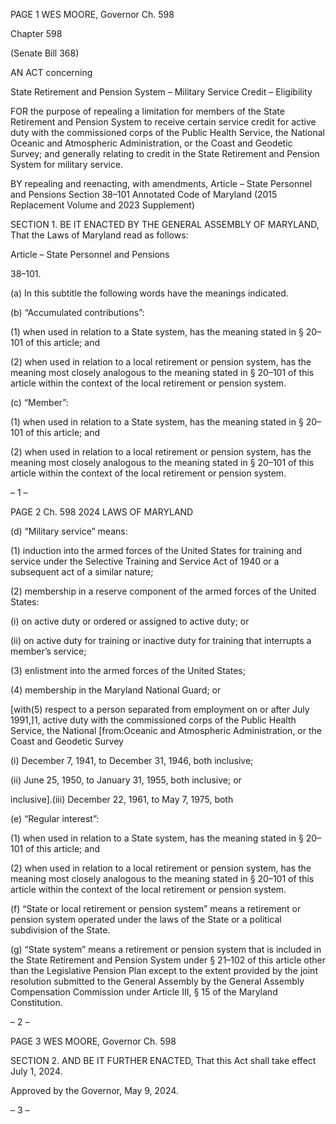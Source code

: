 PAGE 1
WES MOORE, Governor Ch. 598

Chapter 598

(Senate Bill 368)

AN ACT concerning

State Retirement and Pension System – Military Service Credit – Eligibility

FOR the purpose of repealing a limitation for members of the State Retirement and Pension
System to receive certain service credit for active duty with the commissioned corps
of the Public Health Service, the National Oceanic and Atmospheric Administration,
or the Coast and Geodetic Survey; and generally relating to credit in the State
Retirement and Pension System for military service.

BY repealing and reenacting, with amendments,
Article – State Personnel and Pensions
Section 38–101
Annotated Code of Maryland
(2015 Replacement Volume and 2023 Supplement)

SECTION 1. BE IT ENACTED BY THE GENERAL ASSEMBLY OF MARYLAND,
That the Laws of Maryland read as follows:

Article – State Personnel and Pensions

38–101.

(a) In this subtitle the following words have the meanings indicated.

(b) “Accumulated contributions”:

(1) when used in relation to a State system, has the meaning stated in §
20–101 of this article; and

(2) when used in relation to a local retirement or pension system, has the
meaning most closely analogous to the meaning stated in § 20–101 of this article within the
context of the local retirement or pension system.

(c) “Member”:

(1) when used in relation to a State system, has the meaning stated in §
20–101 of this article; and

(2) when used in relation to a local retirement or pension system, has the
meaning most closely analogous to the meaning stated in § 20–101 of this article within the
context of the local retirement or pension system.

– 1 –

PAGE 2
Ch. 598 2024 LAWS OF MARYLAND

(d) “Military service” means:

(1) induction into the armed forces of the United States for training and
service under the Selective Training and Service Act of 1940 or a subsequent act of a similar
nature;

(2) membership in a reserve component of the armed forces of the United
States:

(i) on active duty or ordered or assigned to active duty; or

(ii) on active duty for training or inactive duty for training that
interrupts a member’s service;

(3) enlistment into the armed forces of the United States;

(4) membership in the Maryland National Guard; or

[with(5) respect to a person separated from employment on or after July
1991,]1, active duty with the commissioned corps of the Public Health Service, the National
[from:Oceanic and Atmospheric Administration, or the Coast and Geodetic Survey

(i) December 7, 1941, to December 31, 1946, both inclusive;

(ii) June 25, 1950, to January 31, 1955, both inclusive; or

inclusive].(iii) December 22, 1961, to May 7, 1975, both

(e) “Regular interest”:

(1) when used in relation to a State system, has the meaning stated in §
20–101 of this article; and

(2) when used in relation to a local retirement or pension system, has the
meaning most closely analogous to the meaning stated in § 20–101 of this article within the
context of the local retirement or pension system.

(f) “State or local retirement or pension system” means a retirement or pension
system operated under the laws of the State or a political subdivision of the State.

(g) “State system” means a retirement or pension system that is included in the
State Retirement and Pension System under § 21–102 of this article other than the
Legislative Pension Plan except to the extent provided by the joint resolution submitted to
the General Assembly by the General Assembly Compensation Commission under Article
III, § 15 of the Maryland Constitution.

– 2 –

PAGE 3
WES MOORE, Governor Ch. 598

SECTION 2. AND BE IT FURTHER ENACTED, That this Act shall take effect July
1, 2024.

Approved by the Governor, May 9, 2024.

– 3 –